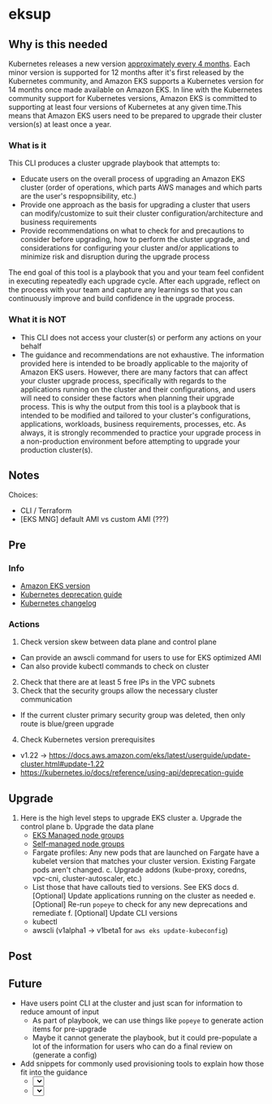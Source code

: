 # eksup

## Why is this needed

Kubernetes releases a new version [approximately every 4 months](https://kubernetes.io/releases/release/). Each minor version is supported for 12 months after it's first released by the Kubernetes community, and Amazon EKS supports a Kubernetes version for 14 months once made available on Amazon EKS. In line with the Kubernetes community support for Kubernetes versions, Amazon EKS is committed to supporting at least four versions of Kubernetes at any given time.This means that Amazon EKS users need to be prepared to upgrade their cluster version(s) at least once a year.

### What is it

This CLI produces a cluster upgrade playbook that attempts to:

- Educate users on the overall process of upgrading an Amazon EKS cluster (order of operations, which parts AWS manages and which parts are the user's respopnsibility, etc.)
- Provide one approach as the basis for upgrading a cluster that users can modify/customize to suit their cluster configuration/architecture and business requirements
- Provide recommendations on what to check for and precautions to consider before upgrading, how to perform the cluster upgrade, and considerations for configuring your cluster and/or applications to minimize risk and disruption during the upgrade process

The end goal of this tool is a playbook that you and your team feel confident in executing repeatedly each upgrade cycle. After each upgrade, reflect on the process with your team and capture any learnings so that you can continuously improve and build confidence in the upgrade process.

### What it is NOT

- This CLI does not access your cluster(s) or perform any actions on your behalf
- The guidance and recommendations are not exhaustive. The information provided here is intended to be broadly applicable to the majority of Amazon EKS users. However, there are many factors that can affect your cluster upgrade process, specifically with regards to the applications running on the cluster and their configurations, and users will need to consider these factors when planning their upgrade process. This is why the output from this tool is a playbook that is intended to be modified and tailored to your cluster's configurations, applications, workloads, business requirements, processes, etc. As always, it is strongly recommended to practice your upgrade process in a non-production environment before attempting to upgrade your production cluster(s).

## Notes

<These will be removed eventually>

Choices:
- CLI / Terraform
- [EKS MNG] default AMI vs custom AMI (???)

## Pre

### Info

- [Amazon EKS version](https://docs.aws.amazon.com/eks/latest/userguide/kubernetes-versions.html)
- [Kubernetes deprecation guide](https://kubernetes.io/docs/reference/using-api/deprecation-guide)
- [Kubernetes changelog](https://github.com/kubernetes/kubernetes/blob/master/CHANGELOG/CHANGELOG-1.24.md)

### Actions

1. Check version skew between data plane and control plane

  - Can provide an awscli command for users to use for EKS optimized AMI
  - Can also provide kubectl commands to check on cluster

2. Check that there are at least 5 free IPs in the VPC subnets
3. Check that the security groups allow the necessary cluster communication

  - If the current cluster primary security group was deleted, then only route is blue/green upgrade

4. Check Kubernetes version prerequisites

  - v1.22 -> https://docs.aws.amazon.com/eks/latest/userguide/update-cluster.html#update-1.22
  - https://kubernetes.io/docs/reference/using-api/deprecation-guide

## Upgrade

1. Here is the high level steps to upgrade EKS cluster
   a. Upgrade the control plane
   b. Upgrade the data plane
    - [EKS Managed node groups](https://docs.aws.amazon.com/eks/latest/userguide/update-managed-node-group.html)
    - [Self-managed node groups](https://docs.aws.amazon.com/eks/latest/userguide/update-workers.html)
    - Fargate profiles: Any new pods that are launched on Fargate have a kubelet version that matches your cluster version. Existing Fargate pods aren't changed.
      c. Upgrade addons (kube-proxy, coredns, vpc-cni, cluster-autoscaler, etc.)
    - List those that have callouts tied to versions. See EKS docs
      d. [Optional] Update applications running on the cluster as needed
      e. [Optional] Re-run `popeye` to check for any new deprecations and remediate
      f. [Optional] Update CLI versions
    - kubectl
    - awscli (v1alpha1 -> v1beta1 for `aws eks update-kubeconfig`)

## Post

## Future

- Have users point CLI at the cluster and just scan for information to reduce amount of input
  - As part of playbook, we can use things like `popeye` to generate action items for pre-upgrade
  - Maybe it cannot generate the playbook, but it could pre-populate a lot of the information for users who can do a final review on (generate a config)
- Add snippets for commonly used provisioning tools to explain how those fit into the guidance
  - <Select> Framework used to managed EKS cluster [`terraform-aws-eks`, `eksctl`]
  - <Select> Version of framework used [`v18.x`, `v19.x`]
